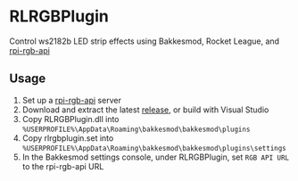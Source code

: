 # RLRGBPlugin
Control ws2182b LED strip effects using Bakkesmod, Rocket League, and [rpi-rgb-api](https://github.com/evansloan/rpi-rgb-api)

## Usage
1. Set up a [rpi-rgb-api](https://github.com/evansloan/rpi-rgb-api) server
2. Download and extract the latest [release](https://github.com/evansloan/RLRGBPlugin/releases/), or build with Visual Studio
3. Copy RLRGBPlugin.dll into `%USERPROFILE%\AppData\Roaming\bakkesmod\bakkesmod\plugins`
4. Copy rlrgbplugin.set into `%USERPROFILE%\AppData\Roaming\bakkesmod\bakkesmod\plugins\settings`
5. In the Bakkesmod settings console, under RLRGBPlugin, set `RGB API URL` to the rpi-rgb-api URL
